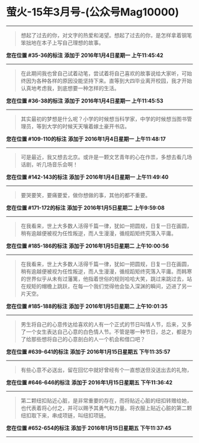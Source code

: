 # 萤火-15年3月号-(公众号Mag10000)

---

> 想起了过去的你，对文字的热爱和渴望。想起了过去的你，是怎样拿着钢笔笨拙地在本子上写自己理想的故事。

**您在位置 #35-36的标注** **添加于 2016年1月4日星期一 上午11:45:42**

---

> 在此期间我也曾自己试着动笔，尝试着将自己喜欢的故事说给大家听，可始终因为各种各样的原因没能坚持下来。直等到大四毕业离开校园，我才开始认真地考虑我，到底想要一种怎样的生活。

**您在位置 #36-38的标注** **添加于 2016年1月4日星期一 上午11:45:53**

---

> 其实最初的梦想是什么呢？小学的时候想当科学家，中学的时候想当图书管理员，等到大学的时候天天嚷着嫁土豪开书店。

**您在位置 #109-110的标注** **添加于 2016年1月4日星期一 上午11:48:17**

---

> 可是最近，我又想去北京。或许是一颗文艺青年的心在作祟，多想去看几场话剧，听几场音乐会啊！

**您在位置 #142-143的标注** **添加于 2016年1月4日星期一 上午11:49:40**

---

> 要哭要笑，要痛要爱，做你想做的事，其他的都不重要。 　　

**您在位置 #171-172的标注** **添加于 2016年1月5日星期二 上午9:59:08**

---

> 在我看来，世上大多数人活得千篇一律，犹如一把圆规，日复一日在画圆，稍有逾越便被视为任性叛逆，而人生漫漫，循规蹈矩终究落入平庸。

**您在位置 #185-186的标注** **添加于 2016年1月5日星期二 上午10:00:56**

---

> 在我看来，世上大多数人活得千篇一律，犹如一把圆规，日复一日在画圆，稍有逾越便被视为任性叛逆，而人生漫漫，循规蹈矩终究落入平庸。而韩寒的世界似乎从未有过藩篱，他指着世俗的规则哈哈大笑，跳过来跳过去，站在规矩的帽檐上跳跃，在每一个我们觉得他会坠入深渊的瞬间，迈进了另一片天空。

**您在位置 #185-188的标注** **添加于 2016年1月5日星期二 上午10:01:35**

---

> 男生将自己的心意传达给喜欢的人有一个正式的节日叫情人节，后来，又多了一个女生表达自己心意的白色情人节。不管是哪一种节日，总之，都是为了给那些想将自己的心意剖白的人一个机会和借口吧？

**您在位置 #639-641的标注** **添加于 2016年1月15日星期五 下午11:35:57**

---

> 有些心意不必送出，留在回忆中就好曾经有个一直想送但没送出去的礼物，

**您在位置 #646-646的标注** **添加于 2016年1月15日星期五 下午11:36:42**

---

> 第二颗纽扣贴近心脏，是非常重要的存在，而将贴近心脏的纽扣转赠给她，也代表着将心付之，并可以赐予其勇气和力量。将衣服上贴近心脏的第二颗纽扣取下来，串成项链，叫纽扣项链。

**您在位置 #652-654的标注** **添加于 2016年1月15日星期五 下午11:37:45**

---

